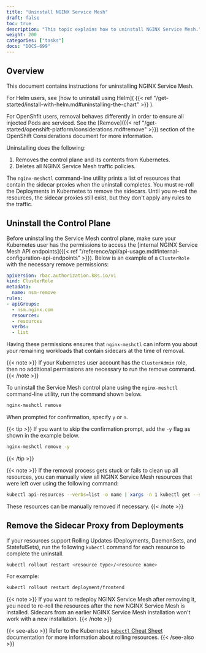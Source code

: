 ```yaml
---
title: "Uninstall NGINX Service Mesh"
draft: false
toc: true
description: "This topic explains how to uninstall NGINX Service Mesh."
weight: 200
categories: ["tasks"]
docs: "DOCS-699"
---
```


## Overview

This document contains instructions for uninstalling NGINX Service Mesh.

For Helm users, see [how to uninstall using Helm]( {{< ref "/get-started/install-with-helm.md#uninstalling-the-chart" >}} ).

For OpenShfit users, removal behaves differently in order to ensure all injected Pods are serviced. See the [Remove]({{< ref "/get-started/openshift-platform/considerations.md#remove" >}}) section of the OpenShift Considerations document for more information.

Uninstalling does the following:

1. Removes the control plane and its contents from Kubernetes.
2. Deletes all NGINX Service Mesh traffic policies.

The `nginx-meshctl` command-line utility prints a list of resources that contain the sidecar proxies when the uninstall completes. You must re-roll the Deployments in Kubernetes to remove the sidecars. Until you re-roll the resources, the sidecar proxies still exist, but they don't apply any rules to the traffic.

## Uninstall the Control Plane

Before uninstalling the Service Mesh control plane, make sure your Kubernetes user has the permissions to access the [internal NGINX Service Mesh API endpoints]({{< ref "/reference/api/api-usage.md#internal-configuration-api-endpoints" >}}). 
Below is an example of a `ClusterRole` with the necessary remove permissions:

```yaml
apiVersion: rbac.authorization.k8s.io/v1
kind: ClusterRole
metadata:
  name: nsm-remove
rules:
- apiGroups:
  - nsm.nginx.com
  resources:
  - resources
  verbs:
  - list
```

Having these permissions ensures that `nginx-meshctl` can inform you about your remaining workloads that contain sidecars at the time of removal.

{{< note >}}
If your Kubernetes user account has the `ClusterAdmin` role, then no additional permissions are necessary to run the remove command.
{{< /note >}}

To uninstall the Service Mesh control plane using the `nginx-meshctl` command-line utility, run the command shown below.

```bash
nginx-meshctl remove
```

When prompted for confirmation, specify `y` or `n`.

{{< tip >}}
If you want to skip the confirmation prompt, add the `-y` flag as shown in the example below.

```bash
nginx-meshctl remove -y
```

{{< /tip >}}

{{< note >}}
If the removal process gets stuck or fails to clean up all resources, you can manually view all NGINX Service Mesh resources that were left over using the following command:

```bash
kubectl api-resources --verbs=list -o name | xargs -n 1 kubectl get --show-kind --ignore-not-found -l app.kubernetes.io/part-of=nginx-service-mesh -A
```

These resources can be manually removed if necessary.
{{< /note >}}

## Remove the Sidecar Proxy from Deployments

If your resources support Rolling Updates (Deployments, DaemonSets, and StatefulSets), run the following `kubectl` command for each resource to complete the uninstall.

```bash
kubectl rollout restart <resource type>/<resource name>
```

For example:

```bash
kubectl rollout restart deployment/frontend
```

{{< note >}}
If you want to redeploy NGINX Service Mesh after removing it, you need to re-roll the resources after the new NGINX Service Mesh is installed. Sidecars from an earlier NGINX Service Mesh installation won't work with a new installation.
{{< /note >}}

{{< see-also >}}
Refer to the Kubernetes [`kubectl` Cheat Sheet](https://kubernetes.io/docs/reference/kubectl/cheatsheet/#updating-resources) documentation for more information about rolling resources.
{{< /see-also >}}
